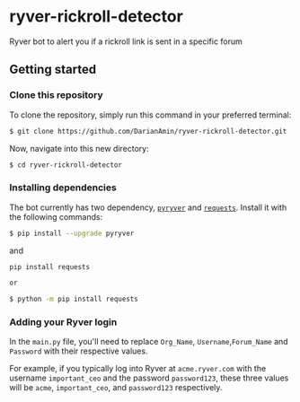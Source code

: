 # ryver-rickroll-detector
Ryver bot to alert you if a rickroll link is sent in a specific forum


## Getting started

### Clone this repository
To clone the repository, simply run this command in your preferred terminal:

```sh
$ git clone https://github.com/DarianAmin/ryver-rickroll-detector.git
```

Now, navigate into this new directory:

```sh
$ cd ryver-rickroll-detector
```

### Installing dependencies
The bot currently has two dependency, [`pyryver`](https://pypi.org/project/pyryver/) and [`requests`](https://pypi.org/project/requests/). Install it with the following commands:

```sh
$ pip install --upgrade pyryver
```

and 

```sh
pip install requests

or 

$ python -m pip install requests
```

### Adding your Ryver login
In the `main.py` file, you'll need to replace `Org_Name`, `Username`,`Forum_Name` and `Password` with their respective values.

For example, if you typically log into Ryver at `acme.ryver.com` with the username `important_ceo` and the password `password123`, these three values will be `acme`, `important_ceo`, and `password123` respectively.
